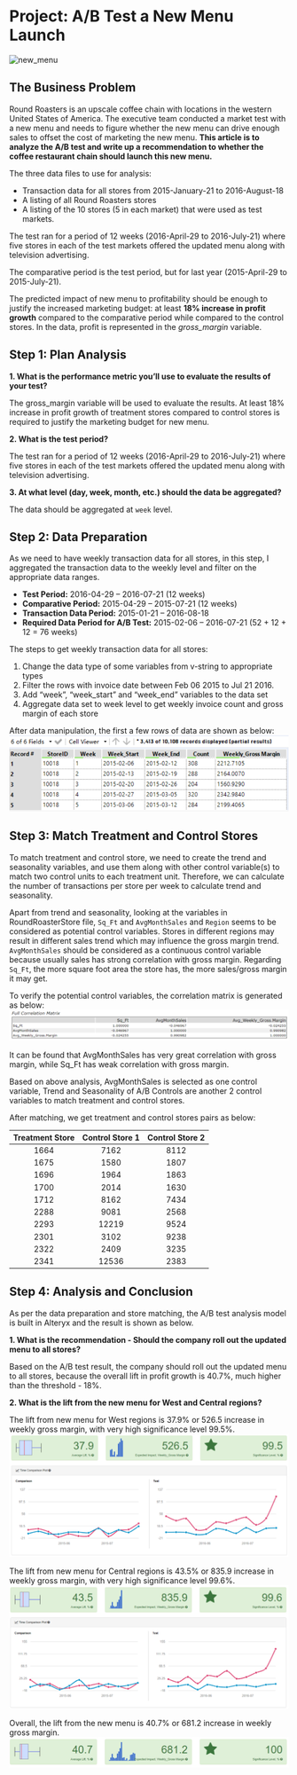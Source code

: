 # Project: A/B Test a New Menu Launch
![new_menu](https://www.google.com/url?sa=i&source=images&cd=&ved=2ahUKEwi24qS-pqPkAhUX62EKHcdmBGYQjRx6BAgBEAQ&url=https%3A%2F%2Fwww.bellaitalia.co.uk%2Fnew-menu&psig=AOvVaw3w1jMj-Hqz5wFSOF4GWnyX&ust=1567003595903004)

## The Business Problem
Round Roasters is an upscale coffee chain with locations in the western United States of America. The executive team conducted a market test with a new menu and needs to figure whether the new menu can drive enough sales to offset the cost of marketing the new menu. **This article is to analyze the A/B test and write up a recommendation to whether the coffee restaurant chain should launch this new menu.**

The three data files to use for analysis:
-   Transaction data for all stores from 2015-January-21 to 2016-August-18
-   A listing of all Round Roasters stores
-   A listing of the 10 stores (5 in each market) that were used as test markets.

The test ran for a period of 12 weeks (2016-April-29 to 2016-July-21) where five stores in each of the test markets offered the updated menu along with television advertising.

The comparative period is the test period, but for last year (2015-April-29 to 2015-July-21).

The predicted impact of new menu to profitability should be enough to justify the increased marketing budget: at least **18% increase in profit growth** compared to the comparative period while compared to the control stores. In the data, profit is represented in the _gross_margin_ variable.

## Step 1: Plan Analysis
**1. What is the performance metric you’ll use to evaluate the results of your test?**

The gross_margin variable will be used to evaluate the results. At least 18% increase in profit growth of treatment stores compared to control stores is required to justify the marketing budget for new menu.

**2. What is the test period?**

The test ran for a period of 12 weeks (2016-April-29 to 2016-July-21) where five stores in each of the test markets offered the updated menu along with television advertising.

**3. At what level (day, week, month, etc.) should the data be aggregated?**

The data should be aggregated at `week` level.

## Step 2: Data Preparation
As we need to have weekly transaction data for all stores, in this step, I aggregated the transaction data to the weekly level and filter on the appropriate data ranges. 

- **Test Period:** 2016-04-29 – 2016-07-21 (12 weeks)
- **Comparative Period:** 2015-04-29 – 2015-07-21 (12 weeks)
- **Transaction Data Period:** 2015-01-21 – 2016-08-18
- **Required Data Period for A/B Test:** 2015-02-06 – 2016-07-21 (52 + 12 + 12 = 76 weeks)

The steps to get weekly transaction data for all stores:
1. Change the data type of some variables from v-string to appropriate types
2. Filter the rows with invoice date between Feb 06 2015 to Jul 21 2016.
3. Add “week”, “week_start” and “week_end” variables to the data set
4. Aggregate data set to week level to get weekly invoice count and gross margin of each store

After data manipulation, the first a few rows of data are shown as below:
![pic 1](https://github.com/rickyzhangwl/data_analytic_projects/blob/master/predictive_analytics/ab_test/pics/1_cleaned_data.png)

## Step 3: Match Treatment and Control Stores
To match treatment and control store, we need to create the trend and seasonality variables, and use them along with other control variable(s) to match two control units to each treatment unit. Therefore, we can calculate the number of transactions per store per week to calculate trend and seasonality.

Apart from trend and seasonality, looking at the variables in RoundRoasterStore file, `Sq_Ft` and `AvgMonthSales` and `Region` seems to be considered as potential control variables. Stores in different regions may result in different sales trend which may influence the gross margin trend. `AvgMonthSales` should be considered as a continuous control variable because usually sales has strong correlation with gross margin. Regarding `Sq_Ft`, the more square foot area the store has, the more sales/gross margin it may get.

To verify the potential control variables, the correlation matrix is generated as below:
![pic 2](https://github.com/rickyzhangwl/data_analytic_projects/blob/master/predictive_analytics/ab_test/pics/2_corr_matrix.png)

It can be found that AvgMonthSales has very great correlation with gross margin, while Sq_Ft has weak correlation with gross margin.

Based on above analysis, AvgMonthSales is selected as one control variable, Trend and Seasonality of A/B Controls are another 2 control variables to match treatment and control stores.

After matching,  we get treatment and control stores pairs as below:

| Treatment Store | Control Store 1 | Control Store 2 |
|:---------------:|:---------------:|:---------------:|
|       1664      |       7162      |       8112      |
|       1675      |       1580      |       1807      |
|       1696      |       1964      |       1863      |
|       1700      |       2014      |       1630      |
|       1712      |       8162      |       7434      |
|       2288      |       9081      |       2568      |
|       2293      |      12219      |       9524      |
|       2301      |       3102      |       9238      |
|       2322      |       2409      |       3235      |
|       2341      |      12536      |       2383      |

## Step 4: Analysis and Conclusion
As per the data preparation and store matching, the A/B test analysis model is built in Alteryx and the result is shown as below.

**1. What is the recommendation - Should the company roll out the updated menu to all stores?**

Based on the A/B test result, the company should roll out the updated menu to all stores, because the overall lift in profit growth is 40.7%, much higher than the threshold - 18%.

**2. What is the lift from the new menu for West and Central regions?**

The lift from new menu for West regions is 37.9% or 526.5 increase in weekly gross margin, with very high significance level 99.5%.
![3](https://github.com/rickyzhangwl/data_analytic_projects/blob/master/predictive_analytics/ab_test/pics/3_west_result.png)

The lift from new menu for Central regions is 43.5% or 835.9 increase in weekly gross margin, with very high significance level 99.6%.
![4](https://github.com/rickyzhangwl/data_analytic_projects/blob/master/predictive_analytics/ab_test/pics/4_central_result.png)

Overall, the lift from the new menu is 40.7% or 681.2 increase in weekly gross margin.
![5](https://github.com/rickyzhangwl/data_analytic_projects/blob/master/predictive_analytics/ab_test/pics/5_overall_result.png)
